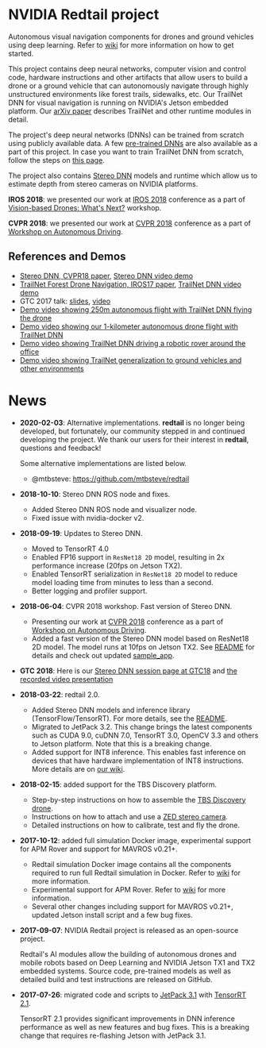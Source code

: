 # NVIDIA Redtail project

Autonomous visual navigation components for drones and ground vehicles using deep learning. Refer to [wiki](https://github.com/NVIDIA-Jetson/redtail/wiki) for more information on how to get started.

This project contains deep neural networks, computer vision and control code, hardware instructions and other artifacts that allow users to build a drone or a ground vehicle that can autonomously navigate through highly unstructured environments like forest trails, sidewalks, etc. Our TrailNet DNN for visual navigation is running on NVIDIA's Jetson embedded platform. Our [arXiv paper](https://arxiv.org/abs/1705.02550) describes TrailNet and other runtime modules in detail.

The project's deep neural networks (DNNs) can be trained from scratch using publicly available data. A few [pre-trained DNNs](../master/models/pretrained/) are also available as a part of this project. In case you want to train TrailNet DNN from scratch, follow the steps on [this page](../../wiki/Models).

The project also contains [Stereo DNN](../master/stereoDNN/) models and runtime which allow us to estimate depth from stereo cameras on NVIDIA platforms.

**IROS 2018**: we presented our work at [IROS 2018](https://www.iros2018.org/) conference as a part of [Vision-based Drones: What's Next?](https://www.seas.upenn.edu/~loiannog/workshopIROS2018uav/) workshop.

**CVPR 2018**: we presented our work at [CVPR 2018](http://cvpr2018.thecvf.com/) conference as a part of [Workshop on Autonomous Driving](http://www.wad.ai/index.html).

## References and Demos
* [Stereo DNN, CVPR18 paper](https://arxiv.org/abs/1803.09719), [Stereo DNN video demo](https://youtu.be/0FPQdVOYoAU)
* [TrailNet Forest Drone Navigation, IROS17 paper](https://arxiv.org/abs/1705.02550), [TrailNet DNN video demo](https://youtu.be/H7Ym3DMSGms)
* GTC 2017 talk: [slides](http://on-demand.gputechconf.com/gtc/2017/presentation/s7172-nikolai-smolyanskiy-autonomous-drone-navigation-with-deep-learning.pdf), [video](http://on-demand.gputechconf.com/gtc/2017/video/s7172-smolyanskiy-autonomous-drone-navigation-with-deep-learning%20(1).PNG.mp4)
* [Demo video showing 250m autonomous flight with TrailNet DNN flying the drone](https://youtu.be/H7Ym3DMSGms)
* [Demo video showing our 1-kilometer autonomous drone flight with TrailNet DNN](https://youtu.be/USYlt9t0lZY)
* [Demo video showing TrailNet DNN driving a robotic rover around the office](https://youtu.be/lOmT4yWcJrM)
* [Demo video showing TrailNet generalization to ground vehicles and other environments](https://youtu.be/ZKF5N8xUxfw)

# News
* **2020-02-03**: Alternative implementations.
    **redtail** is no longer being developed, but fortunately, our community stepped in and continued developing the project.
    We thank our users for their interest in **redtail**, questions and feedback!

    Some alternative implementations are listed below.
  
  * @mtbsteve: https://github.com/mtbsteve/redtail

* **2018-10-10**: Stereo DNN ROS node and fixes.
  * Added Stereo DNN ROS node and visualizer node.
  * Fixed issue with nvidia-docker v2.
* **2018-09-19**: Updates to Stereo DNN.
  * Moved to TensorRT 4.0
  * Enabled FP16 support in `ResNet18 2D` model, resulting in 2x performance increase (20fps on Jetson TX2).
  * Enabled TensorRT serialization in `ResNet18 2D` model to reduce model loading time from minutes to less than a second.
  * Better logging and profiler support.

* **2018-06-04**: CVPR 2018 workshop. Fast version of Stereo DNN.
  * Presenting our work at [CVPR 2018](http://cvpr2018.thecvf.com/) conference as a part of [Workshop on Autonomous Driving](http://www.wad.ai/index.html).
  * Added a fast version of the Stereo DNN model based on ResNet18 2D model. The model runs at 10fps on Jetson TX2. See [README](../master/stereoDNN/) for details and check out updated [sample_app](../master/stereoDNN/sample_app).

* **GTC 2018**: Here is our [Stereo DNN session page at GTC18](https://2018gputechconf.smarteventscloud.com/connect/sessionDetail.ww?SESSION_ID=152050) and [the recorded video presentation](http://on-demand.gputechconf.com/gtc/2018/video/S8660/)

* **2018-03-22**: redtail 2.0.
  * Added Stereo DNN models and inference library (TensorFlow/TensorRT). For more details, see the [README](../master/stereoDNN/).
  * Migrated to JetPack 3.2. This change brings the latest components such as CUDA 9.0, cuDNN 7.0, TensorRT 3.0, OpenCV 3.3 and others to Jetson platform. Note that this is a breaking change.
  * Added support for INT8 inference. This enables fast inference on devices that have hardware implementation of INT8 instructions. More details are on [our wiki](../../wiki/ROS-Nodes#int8-inference).

* **2018-02-15**: added support for the TBS Discovery platform.
  * Step-by-step instructions on how to assemble the [TBS Discovery drone](../../wiki/Skypad-TBS-Discovery-Setup).
  * Instructions on how to attach and use a [ZED stereo camera](https://www.stereolabs.com/zed/).
  * Detailed instructions on how to calibrate, test and fly the drone.

* **2017-10-12**: added full simulation Docker image, experimental support for APM Rover and support for MAVROS v0.21+.
  
  * Redtail simulation Docker image contains all the components required to run full Redtail simulation in Docker. Refer to [wiki](../../wiki/Testing-in-Simulator) for more information.
  * Experimental support for APM Rover. Refer to [wiki](../../wiki#platforms) for more information.
  * Several other changes including support for MAVROS v0.21+, updated Jetson install script and a few bug fixes.

* **2017-09-07**: NVIDIA Redtail project is released as an open-source project.
  
  Redtail's AI modules allow the building of autonomous drones and mobile robots based on Deep Learning and NVIDIA Jetson TX1 and TX2 embedded systems.
  Source code, pre-trained models as well as detailed build and test instructions are released on GitHub.

* **2017-07-26**: migrated code and scripts to [JetPack 3.1](https://developer.nvidia.com/embedded/jetpack) with [TensorRT 2.1](https://developer.nvidia.com/tensorrt).
  
    TensorRT 2.1 provides significant improvements in DNN inference performance as well as new features and bug fixes. This is a breaking change that requires re-flashing Jetson with JetPack 3.1.

